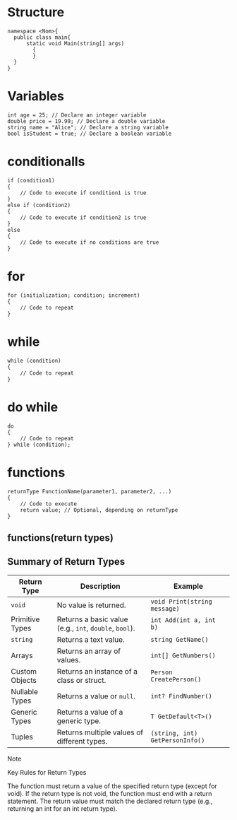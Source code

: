 # Structure

```
namespace <Nom>{
  public class main{
      static void Main(string[] args)
        {
        }
  }
}
```

# Variables

```
int age = 25; // Declare an integer variable
double price = 19.99; // Declare a double variable
string name = "Alice"; // Declare a string variable
bool isStudent = true; // Declare a boolean variable
```


# conditionalls

```
if (condition1)
{
    // Code to execute if condition1 is true
}
else if (condition2)
{
    // Code to execute if condition2 is true
}
else
{
    // Code to execute if no conditions are true
}
```

# for

```
for (initialization; condition; increment)
{
    // Code to repeat
}
```

# while

```
while (condition)
{
    // Code to repeat
}
```

# do while

```
do
{
    // Code to repeat
} while (condition);
```


# functions

```
returnType FunctionName(parameter1, parameter2, ...)
{
    // Code to execute
    return value; // Optional, depending on returnType
}
```
## functions(return types)
## Summary of Return Types

| Return Type       | Description                                                                 | Example                          |
|-------------------|-----------------------------------------------------------------------------|----------------------------------|
| `void`            | No value is returned.                                                       | `void Print(string message)`     |
| Primitive Types   | Returns a basic value (e.g., `int`, `double`, `bool`).                      | `int Add(int a, int b)`          |
| `string`          | Returns a text value.                                                       | `string GetName()`               |
| Arrays            | Returns an array of values.                                                 | `int[] GetNumbers()`             |
| Custom Objects    | Returns an instance of a class or struct.                                   | `Person CreatePerson()`          |
| Nullable Types    | Returns a value or `null`.                                                  | `int? FindNumber()`              |
| Generic Types     | Returns a value of a generic type.                                          | `T GetDefault<T>()`              |
| Tuples            | Returns multiple values of different types.                                 | `(string, int) GetPersonInfo()`  |

> [!NOTE]
>Key Rules for Return Types
>
>    The function must return a value of the specified return type (except for void).
>      If the return type is not void, the function must end with a return statement.
>    The return value must match the declared return type (e.g., returning an int for an int return type).
